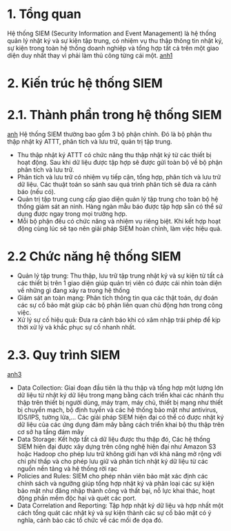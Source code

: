 # 1. Tổng quan
Hệ thống SIEM (Security Information and Event Management) là hệ thống quản lý nhật ký và sự kiện tập trung, có nhiệm vụ thu thập thông tin nhật ký, sự kiện trong toàn hệ thống doanh nghiệp và tổng hợp tất cả trên một giao diện duy nhất thay vì phải làm thủ công từng cái một.
[anh1]()
# 2. Kiến trúc hệ thống SIEM
# 2.1. Thành phần trong hệ thống SIEM
[anh]()
Hệ thống SIEM thường bao gồm 3 bộ phận chính. Đó là bộ phận thu thập nhật ký ATTT, phân tích và lưu trữ, quản trị tập trung.
-	Thu thập nhật ký ATTT có chức năng thu thập nhật ký từ các thiết bị hoạt động. Sau khi dữ liệu được tập hợp sẽ được gửi toàn bộ về bộ phận phân tích và lưu trữ.
-	Phân tích và lưu trữ có nhiệm vụ tiếp cận, tổng hợp, phân tích và lưu trữ dữ liệu. Các thuật toán so sánh sau quá trình phân tích sẽ đưa ra cảnh báo (nếu có).
-	Quản trị tập trung cung cấp giao diện quản lý tập trung cho toàn bộ hệ thống giám sát an ninh. Hàng ngàn mẫu báo được tập hợp sẵn có thể sử dụng được ngay trong mọi trường hợp.
-	Mỗi bộ phận đều có chức năng và nhiệm vụ riêng biệt. Khi kết hợp hoạt động cùng lúc sẽ tạo nên giải pháp SIEM hoàn chỉnh, làm việc hiệu quả.
# 2.2 Chức năng hệ thống SIEM
-	Quản lý tập trung: Thu thập, lưu trữ tập trung nhật ký và sự kiện từ tất cả các thiết bị trên 1 giao diện giúp quản trị viên có được cái nhìn toàn diện về những gì đang xảy ra trong hệ thống
-	Giám sát an toàn mạng: Phân tích thông tin qua các thật toán, dự đoán các sự cố bảo mật giúp các bộ phận liên quan chủ động hơn trong công việc.
-	Xử lý sự cố hiệu quả: Đưa ra cảnh báo khi có xâm nhập trái phép để kịp thời xử lý và khắc phục sự cố nhanh nhất.
# 2.3. Quy trình SIEM
[anh3]()
-	Data Collection: Giai đoạn đầu tiên là thu thập và tổng hợp một lượng lớn dữ liệu từ nhật ký dữ liệu trong mạng bằng cách triển khai các nhánh thu thập trên thiết bị người dùng, máy trạm, máy chủ, thiết bị mạng như thiết bị chuyển mạch, bộ định tuyến và các hệ thống bảo mật như antivirus, IDS/IPS, tường lửa,… Các giải pháp SIEM hiện đại có thể có được nhật ký dữ liệu của các ứng dụng đám mây bằng cách triển khai bộ thu thập trên cơ sở hạ tầng đám mây
-	Data Storage: Kết hợp tất cả dữ liệu được thu thập đó, Các hệ thống SIEM hiện đại được xây dựng trên công nghệ hiện đại như Amazon S3 hoặc Hadoop cho phép lưu trữ không giới hạn với khả năng mở rộng với chi phí thấp và cho phép lưu giữ và phân tích nhật ký dữ liệu từ các nguồn nền tảng và hệ thống rời rạc
-	Policies and Rules: SIEM cho phép nhân viên bảo mật xác định các chính sách và ngưỡng giúp tổng hợp nhật ký và phân loại các sự kiện bảo mật như đăng nhập thành công và thất bại, nỗ lực khai thác, hoạt động phần mềm độc hại và quét các port.
-	Data Correlation and Reporting: Tập hợp nhật ký dữ liệu và hợp nhất một cách tổng quát các nhật ký và sự kiện thành các sự cố bảo mật có ý nghĩa, cảnh bảo các tổ chức về các mối đe dọa đó.


